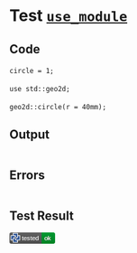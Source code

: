 # Test [`use_module`](/doc/structure/use.md#L45)

## Code

```µcad
circle = 1;

use std::geo2d;

geo2d::circle(r = 40mm);

```

## Output

```,plain
```

## Errors

```,plain
```

## Test Result

![OK](/doc/structure/.test/use_module.png)
